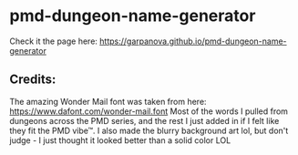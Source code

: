 # pmd-dungeon-name-generator

Check it the page here: https://garpanova.github.io/pmd-dungeon-name-generator

## Credits:
The amazing Wonder Mail font was taken from here: https://www.dafont.com/wonder-mail.font
Most of the words I pulled from dungeons across the PMD series, and the rest I just added in if I felt like they fit the PMD vibe™. I also made the blurry background art lol, but don't judge - I just thought it looked better than a solid color LOL
